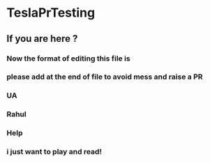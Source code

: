 # TeslaPrTesting

## If you are here ?
### Now the format of editing this file is

### please add at the end of file to avoid mess and raise a PR

### UA

### Rahul
### Help 

### i just want to play and read!
